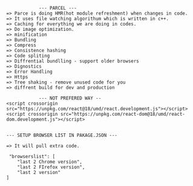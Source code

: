                 --- PARCEL ---
    => Parce is doing HMR(hot module refreshment) when changes in code. 
    => It uses file watching algorithum which is written in c++.
    => Caching for everything we are doing in codes.
    => Do image optimization.
    => minification
    => Bundling
    => Compress
    => Consistence hashing
    => Code spliting
    => Diffrential bundlling - support older browsers
    => Dignostics
    => Error Handling
    => Https
    => Tree shaking - remove unused code for you
    => diffrent build for dev and production

                --- NOT PREFERED WAY --
    <script crossorigin src="https://unpkg.com/react@18/umd/react.development.js"></script>
    <script crossorigin src="https://unpkg.com/react-dom@18/umd/react-dom.development.js"></script>


    --- SETUP BROWSER LIST IN PAKAGE.JSON ---

    => It will pull extra code.
    
     "browserslist": [
        "last 2 Chrome version",
        "last 2 FIrefox version",
        "last 2 version"
    ]